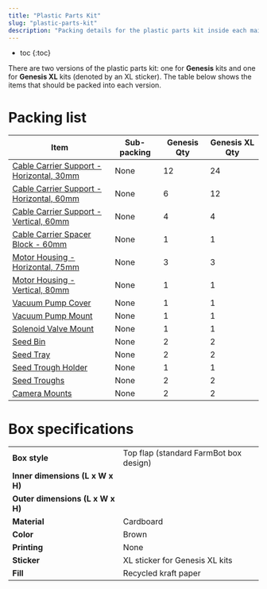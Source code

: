 ```yaml
---
title: "Plastic Parts Kit"
slug: "plastic-parts-kit"
description: "Packing details for the plastic parts kit inside each main carton"
---
```


* toc
{:toc}

There are two versions of the plastic parts kit: one for **Genesis** kits and one for **Genesis XL** kits (denoted by an <span class="fb-xl-sticker">XL</span> sticker). The table below shows the items that should be packed into each version.

# Packing list

|Item|Sub-packing|Genesis Qty|Genesis XL Qty|
|----|-----------|-----------|--------------|
|[Cable Carrier Support - Horizontal, 30mm](../../bom/plastic-parts/cable-carrier-support.md)|None|12|24
|[Cable Carrier Support - Horizontal, 60mm](../../bom/plastic-parts/cable-carrier-support.md)|None|6|12
|[Cable Carrier Support - Vertical, 60mm](../../bom/plastic-parts/cable-carrier-support.md)|None|4|4
|[Cable Carrier Spacer Block - 60mm](../../bom/plastic-parts/cable-carrier-spacer-block-60mm.md)|None|1|1
|[Motor Housing - Horizontal, 75mm](../../bom/plastic-parts/motor-housing.md)|None|3|3
|[Motor Housing - Vertical, 80mm](../../bom/plastic-parts/motor-housing.md)|None|1|1
|[Vacuum Pump Cover](../../bom/plastic-parts/vacuum-pump-cover.md)|None|1|1
|[Vacuum Pump Mount](../../bom/plastic-parts/vacuum-pump-mount.md)|None|1|1
|[Solenoid Valve Mount](../../bom/plastic-parts/solenoid-valve-mount.md)|None|1|1
|[Seed Bin](../../bom/plastic-parts/seed-bin.md)|None|2|2
|[Seed Tray](../../bom/plastic-parts/seed-tray.md)|None|2|2
|[Seed Trough Holder](../../bom/plastic-parts/seed-trough-holder.md)|None|1|1
|[Seed Troughs](../../bom/plastic-parts/seed-trough.md)|None|2|2
|[Camera Mounts](../../bom/plastic-parts/camera-mount-half.md)|None|2|2

# Box specifications

|                                |                              |
|--------------------------------|------------------------------|
|**Box style**                   |Top flap (standard FarmBot box design)
|**Inner dimensions (L x W x H)**|
|**Outer dimensions (L x W x H)**|
|**Material**                    |Cardboard
|**Color**                       |Brown
|**Printing**                    |None
|**Sticker**                     |<span class="fb-xl-sticker">XL</span> sticker for Genesis XL kits
|**Fill**                        |Recycled kraft paper

